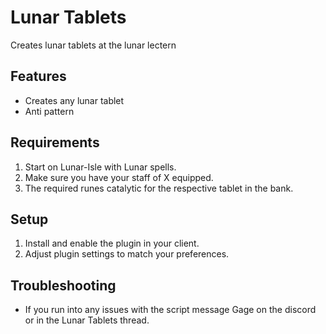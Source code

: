 # Lunar Tablets

Creates lunar tablets at the lunar lectern

## Features
- Creates any lunar tablet
- Anti pattern

## Requirements
1. Start on Lunar-Isle with Lunar spells.
2. Make sure you have your staff of X equipped.
3. The required runes catalytic for the respective tablet in the bank.

## Setup
1. Install and enable the plugin in your client.
2. Adjust plugin settings to match your preferences.

## Troubleshooting
- If you run into any issues with the script message Gage on the discord or in the Lunar Tablets thread.